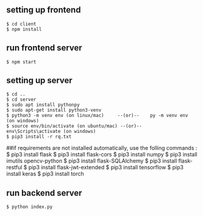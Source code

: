 ## setting up frontend
    $ cd client  
    $ npm install  
  

## run frontend server
    $ npm start 

## setting up server
    $ cd ..  
    $ cd server   
    $ sudo apt install pythonpy
    $ sudo apt-get install python3-venv
    $ python3 -m venv env (on linux/mac)     --(or)--    py -m venv env (on windows)
    $ source env/bin/activate (on ubuntu/mac) --(or)--   env\Scripts\activate (on windows)
    $ pip3 install -r rq.txt
    
##if requirements are not installed automatically, use the folling commands :
    $ pip3 install flask
    $ pip3 install flask-cors
    $ pip3 install numpy
    $ pip3 install imutils opencv-python
    $ pip3 install flask-SQLAlchemy
    $ pip3 install flask-restful
    $ pip3 install flask-jwt-extended
    $ pip3 install tensorflow
    $ pip3 install keras
    $ pip3 install torch  
  
  
## run backend server
    $ python index.py
